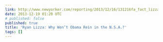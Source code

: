```yaml
---
link: http://www.newyorker.com/reporting/2013/12/16/131216fa_fact_lizza
date: 2013-12-19 01:20 UTC
# published: false
published: true
title: 'Ryan Lizza: Why Won’t Obama Rein in the N.S.A.?'
tags: []
---
```




